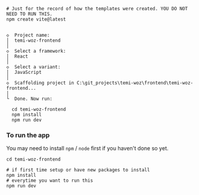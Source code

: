 ```
# Just for the record of how the templates were created. YOU DO NOT NEED TO RUN THIS.
npm create vite@latest


◇  Project name:
│  temi-woz-frontend
│
◇  Select a framework:
│  React
│
◇  Select a variant:
│  JavaScript
│
◇  Scaffolding project in C:\git_projects\temi-woz\frontend\temi-woz-frontend...
│
└  Done. Now run:

  cd temi-woz-frontend
  npm install
  npm run dev
```


### To run the app
You may need to install `npm` / `node` first if you haven't done so yet.
```
cd temi-woz-frontend

# if first time setup or have new packages to install
npm install
# everytime you want to run this
npm run dev
```

